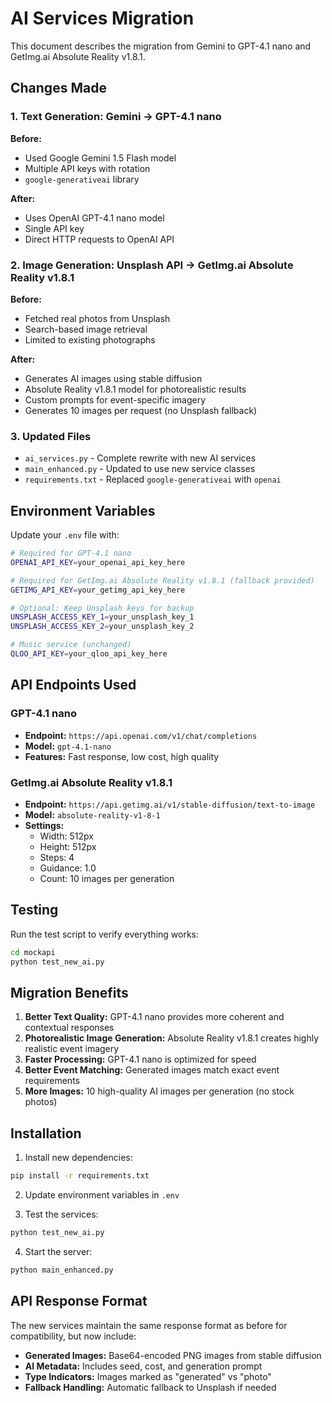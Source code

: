 # AI Services Migration

This document describes the migration from Gemini to GPT-4.1 nano and GetImg.ai Absolute Reality v1.8.1.

## Changes Made

### 1. Text Generation: Gemini → GPT-4.1 nano

**Before:**
- Used Google Gemini 1.5 Flash model
- Multiple API keys with rotation
- `google-generativeai` library

**After:**
- Uses OpenAI GPT-4.1 nano model
- Single API key
- Direct HTTP requests to OpenAI API

### 2. Image Generation: Unsplash API → GetImg.ai Absolute Reality v1.8.1

**Before:**
- Fetched real photos from Unsplash
- Search-based image retrieval
- Limited to existing photographs

**After:**
- Generates AI images using stable diffusion
- Absolute Reality v1.8.1 model for photorealistic results
- Custom prompts for event-specific imagery
- Generates 10 images per request (no Unsplash fallback)

### 3. Updated Files

- `ai_services.py` - Complete rewrite with new AI services
- `main_enhanced.py` - Updated to use new service classes
- `requirements.txt` - Replaced `google-generativeai` with `openai`

## Environment Variables

Update your `.env` file with:

```bash
# Required for GPT-4.1 nano
OPENAI_API_KEY=your_openai_api_key_here

# Required for GetImg.ai Absolute Reality v1.8.1 (fallback provided)
GETIMG_API_KEY=your_getimg_api_key_here

# Optional: Keep Unsplash keys for backup
UNSPLASH_ACCESS_KEY_1=your_unsplash_key_1
UNSPLASH_ACCESS_KEY_2=your_unsplash_key_2

# Music service (unchanged)
QLOO_API_KEY=your_qloo_api_key_here
```

## API Endpoints Used

### GPT-4.1 nano
- **Endpoint:** `https://api.openai.com/v1/chat/completions`
- **Model:** `gpt-4.1-nano`
- **Features:** Fast response, low cost, high quality

### GetImg.ai Absolute Reality v1.8.1
- **Endpoint:** `https://api.getimg.ai/v1/stable-diffusion/text-to-image`
- **Model:** `absolute-reality-v1-8-1`
- **Settings:**
  - Width: 512px
  - Height: 512px
  - Steps: 4
  - Guidance: 1.0
  - Count: 10 images per generation

## Testing

Run the test script to verify everything works:

```bash
cd mockapi
python test_new_ai.py
```

## Migration Benefits

1. **Better Text Quality:** GPT-4.1 nano provides more coherent and contextual responses
2. **Photorealistic Image Generation:** Absolute Reality v1.8.1 creates highly realistic event imagery
3. **Faster Processing:** GPT-4.1 nano is optimized for speed
4. **Better Event Matching:** Generated images match exact event requirements
5. **More Images:** 10 high-quality AI images per generation (no stock photos)

## Installation

1. Install new dependencies:
```bash
pip install -r requirements.txt
```

2. Update environment variables in `.env`

3. Test the services:
```bash
python test_new_ai.py
```

4. Start the server:
```bash
python main_enhanced.py
```

## API Response Format

The new services maintain the same response format as before for compatibility, but now include:

- **Generated Images:** Base64-encoded PNG images from stable diffusion
- **AI Metadata:** Includes seed, cost, and generation prompt
- **Type Indicators:** Images marked as "generated" vs "photo"
- **Fallback Handling:** Automatic fallback to Unsplash if needed
